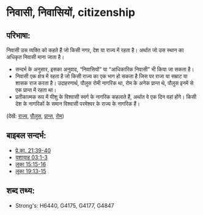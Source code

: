 # निवासी, निवासियों, citizenship #

## परिभाषा: ##

निवासी उस व्यक्ति को कहते हैं जो किसी नगर, देश या राज्य में रहता है। अर्थात जो उस स्थान का अधिकृत निवासी माना जाता है।

* सन्दर्भ के अनुसार, इसका अनुवाद, “निवासियों” या “आधिकारिक निवासी” भी किया जा सकता है।
* निवासी एक क्षेत्र में रहता है जो किसी राज्य का एक भाग हो सकता है जिस पर राजा या सम्राट या शासक राज करता है। उदाहरणार्थ, पौलुस रोमी नागरिक था, रोम के अनेक प्रान्त थे, पौलुस इनमें से एक प्रान्त में रहता था।
* प्रतीकात्मक रूप में यीशु के विश्वासी स्वर्ग के नागरिक कहलाते हैं, अर्थात वे एक दिन वहां होंगे। किसी देश के नागरिकों के समान विश्वासी परमेश्वर के राज्य के नागरिक हैं।

(देखें: [राज्य](../other/kingdom.md), [पौलुस](../names/paul.md), [प्रान्त](../other/province.md), [रोम](../names/rome.md))

## बाइबल सन्दर्भ: ##

* [प्रे.का. 21:39-40](rc://hi/tn/help/act/21/39)
* [यशायाह 03:1-3](rc://hi/tn/help/isa/03/01)
* [लूका 15:15-16](rc://hi/tn/help/luk/15/15)
* [लूका 19:13-15](rc://hi/tn/help/luk/19/13)

## शब्द तथ्य: ##

* Strong's: H6440, G4175, G4177, G4847

